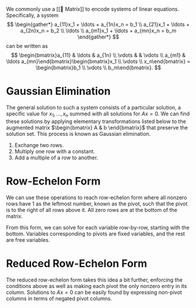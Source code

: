 We commonly use a [[🍱 Matrix]] to encode systems of linear equations. Specifically, a system 
$$
\begin{gather*} a_{11}x_1 + \ldots + a_{1n}x_n = b_1 \\ a_{21}x_1 + \ldots + a_{2n}x_n = b_2 \\ \ldots \\ a_{m1}x_1 + \ldots + a_{mn}x_n = b_m \end{gather*}
$$
 can be written as 
$$
\begin{bmatrix}a_{11} & \ldots & a_{1n} \\ \vdots & & \vdots \\ a_{m1} & \ldots a_{mn}\end{bmatrix}\begin{bmatrix}x_1 \\ \vdots \\ x_n\end{bmatrix} = \begin{bmatrix}b_1 \\ \vdots \\ b_m\end{bmatrix}.
$$


# Gaussian Elimination
The general solution to such a system consists of a particular solution, a specific value for $x_1, \ldots, x_n$ summed with all solutions for $Ax = 0$. We can find these solutions by applying elementary transformations listed below to the augmented matrix $\begin{bmatrix} A & b \end{bmatrix}$ that preserve the solution set. This process is known as Gaussian elimination.
1. Exchange two rows.
2. Multiply one row with a constant.
3. Add a multiple of a row to another.

# Row-Echelon Form
We can use these operations to reach row-echelon form where all nonzero rows have $1$ as the leftmost number, known as the pivot, such that the pivot is to the right of all rows above it. All zero rows are at the bottom of the matrix.

From this form, we can solve for each variable row-by-row, starting with the bottom. Variables corresponding to pivots are fixed variables, and the rest are free variables.

# Reduced Row-Echelon Form
The reduced row-echelon form takes this idea a bit further, enforcing the conditions above as well as making each pivot the only nonzero entry in its column. Solutions to $Ax = 0$ can be easily found by expressing non-pivot columns in terms of negated pivot columns.